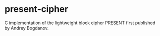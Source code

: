 # present-cipher
C implementation of the lightweight block cipher PRESENT  first published by Andrey Bogdanov.
